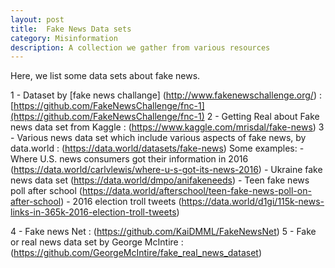 ```yaml
---
layout: post
title:  Fake News Data sets
category: Misinformation
description: A collection we gather from various resources
---
```


Here, we list some data sets about fake news. 

1 - Dataset by [fake news challange] (http://www.fakenewschallenge.org/) : [https://github.com/FakeNewsChallenge/fnc-1](https://github.com/FakeNewsChallenge/fnc-1) 
2 - Getting Real about Fake news data set from Kaggle : (https://www.kaggle.com/mrisdal/fake-news)
3 - Various news data set which include various aspects of fake news, by data.world : (https://data.world/datasets/fake-news)
	Some examples:
	- Where U.S. news consumers got their information in 2016 (https://data.world/carlvlewis/where-u-s-got-its-news-2016)
	- Ukraine fake news data set (https://data.world/dmpo/anifakeneeds)
	- Teen fake news poll after school (https://data.world/afterschool/teen-fake-news-poll-on-after-school)
	- 2016 election troll tweets (https://data.world/d1gi/115k-news-links-in-365k-2016-election-troll-tweets)

4 - Fake news Net : (https://github.com/KaiDMML/FakeNewsNet)
5 - Fake or real news data set by George McIntire : (https://github.com/GeorgeMcIntire/fake_real_news_dataset)


<!--description-->


